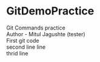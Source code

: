 # GitDemoPractice
Git Commands practice
<br>
Author - Mitul Jagushte (tester)
<br>
First git code
<br>
 second line line
 <br>
 thrid line